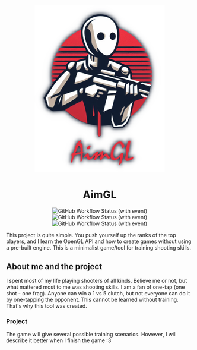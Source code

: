 <div align="center">
<img src="readme/logo.png" width="350px" alt="AstroFixer"/>
<h1>AimGL</h1>
<div style="display: inline">
<img alt="GitHub Workflow Status (with event)" src="https://img.shields.io/github/actions/workflow/status/Notiooo/AimGL/.github%2Fworkflows%2Fcmake_windows_unit_tests.yml?label=Windows%20Unit%20Tests">
<img alt="GitHub Workflow Status (with event)" src="https://img.shields.io/github/actions/workflow/status/Notiooo/AimGL/.github%2Fworkflows%2Fcmake_windows_build.yml?label=Windows%20Build">
<img alt="GitHub Workflow Status (with event)" src="https://img.shields.io/github/actions/workflow/status/Notiooo/AimGL/.github%2Fworkflows%2Fclang-format-check.yml?label=Code%20Formatting">

</div>
</div>
<p>This project is quite simple. You push yourself up the ranks of the top players, and I learn the OpenGL API and how to create games without using a pre-built engine. This is a minimalist game/tool for training shooting skills.</p>

## About me and the project
I spent most of my life playing shooters of all kinds. Believe me or not, but what mattered most to me was shooting skills. I am a fan of one-tap (one shot - one frag). Anyone can win a 1 vs 5 clutch, but not everyone can do it by one-tapping the opponent. This cannot be learned without training. That's why this tool was created. 

### Project
The game will give several possible training scenarios. However, I will describe it better when I finish the game :3